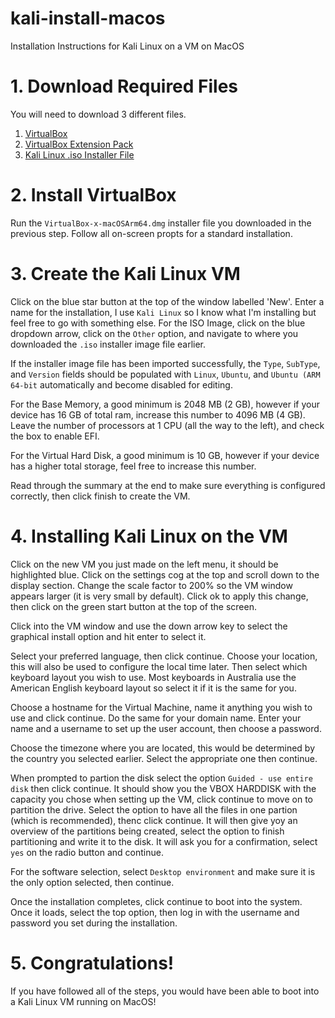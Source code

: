 # kali-install-macos
Installation Instructions for Kali Linux on a VM on MacOS

# 1. Download Required Files
You will need to download 3 different files.
1. [VirtualBox](https://download.virtualbox.org/virtualbox/7.1.2/VirtualBox-7.1.2-164945-macOSArm64.dmg)
2. [VirtualBox Extension Pack](https://download.virtualbox.org/virtualbox/7.1.2/Oracle_VirtualBox_Extension_Pack-7.1.2.vbox-extpack)
3. [Kali Linux .iso Installer File](https://cdimage.kali.org/kali-2024.3/kali-linux-2024.3-installer-arm64.iso)

# 2. Install VirtualBox
Run the `VirtualBox-x-macOSArm64.dmg` installer file you downloaded in the previous step.
Follow all on-screen propts for a standard installation.

# 3. Create the Kali Linux VM
Click on the blue star button at the top of the window labelled 'New'. Enter a name for the installation, I use `Kali Linux` so I know what I'm installing but feel free to go with something else. For the ISO Image, click on the blue dropdown arrow, click on the `Other` option, and navigate to where you downloaded the `.iso` installer image file earlier.

If the installer image file has been imported successfully, the `Type`, `SubType`, and `Version` fields should be populated with `Linux`, `Ubuntu`, and `Ubuntu (ARM 64-bit` automatically and become disabled for editing.

For the Base Memory, a good minimum is 2048 MB (2 GB), however if your device has 16 GB of total ram, increase this number to 4096 MB (4 GB). Leave the number of processors at 1 CPU (all the way to the left), and check the box to enable EFI.

For the Virtual Hard Disk, a good minimum is 10 GB, however if your device has a higher total storage, feel free to increase this number.

Read through the summary at the end to make sure everything is configured correctly, then click finish to create the VM.

# 4. Installing Kali Linux on the VM
Click on the new VM you just made on the left menu, it should be highlighted blue. Click on the settings cog at the top and scroll down to the display section. Change the scale factor to 200% so the VM window appears larger (it is very small by default). Click ok to apply this change, then click on the green start button at the top of the screen.

Click into the VM window and use the down arrow key to select the graphical install option and hit enter to select it.

Select your preferred language, then click continue. Choose your location, this will also be used to configure the local time later. Then select which keyboard layout you wish to use. Most keyboards in Australia use the American English keyboard layout so select it if it is the same for you.

Choose a hostname for the Virtual Machine, name it anything you wish to use and click continue. Do the same for your domain name. Enter your name and a username to set up the user account, then choose a password.

Choose the timezone where you are located, this would be determined by the country you selected earlier. Select the appropriate one then continue.

When prompted to partion the disk select the option `Guided - use entire disk` then click continue. It should show you the VBOX HARDDISK with the capacity you chose when setting up the VM, click continue to move on to partition the drive. Select the option to have all the files in one partion (which is recommended), thenc click continue. It will then give yoy an overview of the partitions being created, select the option to finish partitioning and write it to the disk. It will ask you for a confirmation, select `yes` on the radio button and continue.

For the software selection, select `Desktop environment` and make sure it is the only option selected, then continue.

Once the installation completes, click continue to boot into the system. Once it loads, select the top option, then log in with the username and password you set during the installation.

# 5. Congratulations!
If you have followed all of the steps, you would have been able to boot into a Kali Linux VM running on MacOS!
